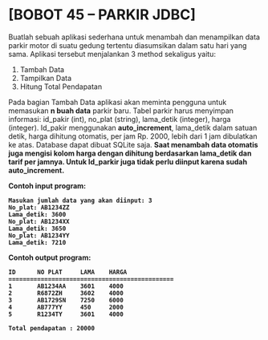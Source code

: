 # [BOBOT 45 – PARKIR JDBC]
Buatlah sebuah aplikasi sederhana untuk menambah dan menampilkan data parkir motor di suatu gedung tertentu diasumsikan dalam satu hari yang sama.  Aplikasi tersebut menjalankan 3 method sekaligus yaitu:
1. Tambah Data
2. Tampilkan Data
3. Hitung Total Pendapatan

Pada bagian Tambah Data aplikasi akan meminta pengguna untuk memasukan <strong>n buah data</strong> parkir baru.  Tabel parkir harus menyimpan informasi: id_pakir (int), no_plat (string), lama_detik (integer), harga (integer).  Id_pakir menggunakan <strong>auto_increment</strong>, lama_detik dalam satuan detik, harga dihitung otomatis, per jam Rp. 2000, lebih dari 1 jam dibulatkan ke atas. Database dapat dibuat SQLite saja.  <strong>Saat menambah data otomatis juga mengisi kolom harga dengan dihitung berdasarkan lama_detik dan tarif per jamnya<strong>.  Untuk Id_parkir juga tidak perlu diinput karena sudah auto_increment.

Contoh input program:

    Masukan jumlah data yang akan diinput: 3
    No_plat: AB1234ZZ
    Lama_detik: 3600
    No_plat: AB1234XX
    Lama_detik: 3650
    No_plat: AB1234YY
    Lama_detik: 7210

Contoh output program:

    ID		NO PLAT		LAMA	HARGA
    ==============================================
    1		AB1234AA	3601	4000
    2		R6872ZH		3602	4000
    3		AB1729SN	7250	6000
    4		AB777YY		450     2000
    5		R1234TY		3601	4000
    
    Total pendapatan : 20000
